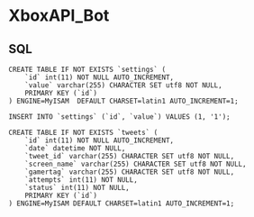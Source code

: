 # XboxAPI_Bot



## SQL

    CREATE TABLE IF NOT EXISTS `settings` (
        `id` int(11) NOT NULL AUTO_INCREMENT,
        `value` varchar(255) CHARACTER SET utf8 NOT NULL,
        PRIMARY KEY (`id`)
    ) ENGINE=MyISAM  DEFAULT CHARSET=latin1 AUTO_INCREMENT=1;
    
    INSERT INTO `settings` (`id`, `value`) VALUES (1, '1');
    
    CREATE TABLE IF NOT EXISTS `tweets` (
        `id` int(11) NOT NULL AUTO_INCREMENT,
        `date` datetime NOT NULL,
        `tweet_id` varchar(255) CHARACTER SET utf8 NOT NULL,
        `screen_name` varchar(255) CHARACTER SET utf8 NOT NULL,
        `gamertag` varchar(255) CHARACTER SET utf8 NOT NULL,
        `attempts` int(11) NOT NULL,
        `status` int(11) NOT NULL,
        PRIMARY KEY (`id`)
    ) ENGINE=MyISAM DEFAULT CHARSET=latin1 AUTO_INCREMENT=1;